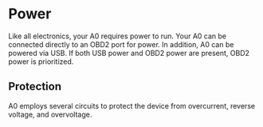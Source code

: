 # Power

Like all electronics, your A0 requires power to run. Your A0 can be connected directly to an OBD2 port for power. In addition, A0 can be powered via USB. If both USB power and OBD2 power are present, OBD2 power is prioritized. 

## Protection <a id="protection"></a>

A0 employs several circuits to protect the device from overcurrent, reverse voltage, and overvoltage.

